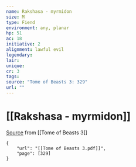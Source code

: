 ```yaml
---
name: Rakshasa - myrmidon
size: M
type: Fiend
environment: any, planar
hp: 51
ac: 18
initiative: 2
alignment: lawful evil
legendary: 
lair: 
unique: 
cr: 3
tags: 
source: "Tome of Beasts 3: 329"
url: ""
---
```

# [[Rakshasa - myrmidon]]

[Source](zotero://open-pdf/library/items/BLGR9HVR?page=329) from [[Tome of Beasts 3]]

```pdf
{
	"url": "[[Tome of Beasts 3.pdf]]",
	"page": [329]
}
```

